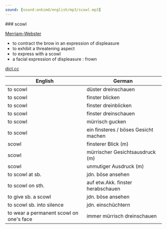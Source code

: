 ```yaml
---
sound: [sound:ankimd/english/mp3/scowl.mp3]
---
```


\### scowl

[Merriam-Webster](https://www.merriam-webster.com/dictionary/scowl)

- to contract the brow in an expression of displeasure
- to exhibit a threatening aspect
- to express with a scowl
- a facial expression of displeasure : frown

[dict.cc](https://www.dict.cc/scowl)

| English        | German       |
| -------------- | ------------ |
| to scowl | düster dreinschauen |
| to scowl | finster blicken |
| to scowl | finster dreinblicken |
| to scowl | finster dreinschauen |
| to scowl | mürrisch gucken |
| to scowl | ein finsteres / böses Gesicht machen |
| scowl | finsterer Blick (m) |
| scowl | mürrischer Gesichtsausdruck (m) |
| scowl | unmutiger Ausdruck (m) |
| to scowl at sb. | jdn. böse ansehen |
| to scowl on sth. | auf etw.Akk. finster herabschauen |
| to give sb. a scowl | jdn. böse ansehen |
| to scowl sb. into silence | jdn. einschüchtern |
| to wear a permanent scowl on one's face | immer mürrisch dreinschauen |

